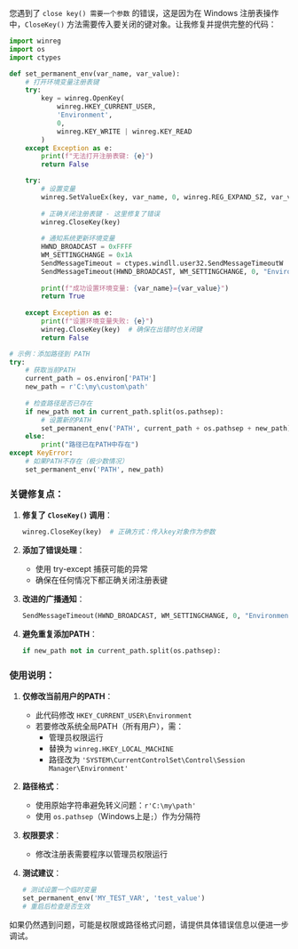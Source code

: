 您遇到了 `close key() 需要一个参数` 的错误，这是因为在 Windows 注册表操作中，`CloseKey()` 方法需要传入要关闭的键对象。让我修复并提供完整的代码：

```python
import winreg
import os
import ctypes

def set_permanent_env(var_name, var_value):
    # 打开环境变量注册表键
    try:
        key = winreg.OpenKey(
            winreg.HKEY_CURRENT_USER,
            'Environment',
            0, 
            winreg.KEY_WRITE | winreg.KEY_READ
        )
    except Exception as e:
        print(f"无法打开注册表键: {e}")
        return False

    try:
        # 设置变量
        winreg.SetValueEx(key, var_name, 0, winreg.REG_EXPAND_SZ, var_value)
        
        # 正确关闭注册表键 - 这里修复了错误
        winreg.CloseKey(key)
        
        # 通知系统更新环境变量
        HWND_BROADCAST = 0xFFFF
        WM_SETTINGCHANGE = 0x1A
        SendMessageTimeout = ctypes.windll.user32.SendMessageTimeoutW
        SendMessageTimeout(HWND_BROADCAST, WM_SETTINGCHANGE, 0, "Environment", 0, 1000, None)
        
        print(f"成功设置环境变量: {var_name}={var_value}")
        return True
        
    except Exception as e:
        print(f"设置环境变量失败: {e}")
        winreg.CloseKey(key)  # 确保在出错时也关闭键
        return False

# 示例：添加路径到 PATH
try:
    # 获取当前PATH
    current_path = os.environ['PATH']
    new_path = r'C:\my\custom\path'
    
    # 检查路径是否已存在
    if new_path not in current_path.split(os.pathsep):
        # 设置新的PATH
        set_permanent_env('PATH', current_path + os.pathsep + new_path)
    else:
        print("路径已在PATH中存在")
except KeyError:
    # 如果PATH不存在（极少数情况）
    set_permanent_env('PATH', new_path)
```

### 关键修复点：

1. **修复了 `CloseKey()` 调用**：
   ```python
   winreg.CloseKey(key)  # 正确方式：传入key对象作为参数
   ```

2. **添加了错误处理**：
   - 使用 try-except 捕获可能的异常
   - 确保在任何情况下都正确关闭注册表键

3. **改进的广播通知**：
   ```python
   SendMessageTimeout(HWND_BROADCAST, WM_SETTINGCHANGE, 0, "Environment", 0, 1000, None)
   ```

4. **避免重复添加PATH**：
   ```python
   if new_path not in current_path.split(os.pathsep):
   ```

### 使用说明：

1. **仅修改当前用户的PATH**：
   - 此代码修改 `HKEY_CURRENT_USER\Environment`
   - 若要修改系统全局PATH（所有用户），需：
     - 管理员权限运行
     - 替换为 `winreg.HKEY_LOCAL_MACHINE`
     - 路径改为 `'SYSTEM\CurrentControlSet\Control\Session Manager\Environment'`

2. **路径格式**：
   - 使用原始字符串避免转义问题：`r'C:\my\path'`
   - 使用 `os.pathsep`（Windows上是`;`）作为分隔符

3. **权限要求**：
   - 修改注册表需要程序以管理员权限运行

4. **测试建议**：
   ```python
   # 测试设置一个临时变量
   set_permanent_env('MY_TEST_VAR', 'test_value')
   # 重启后检查是否生效
   ```

如果仍然遇到问题，可能是权限或路径格式问题，请提供具体错误信息以便进一步调试。